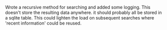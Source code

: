 Wrote a recursive method for searching and added some logging. This doesn't store the resulting data anywhere. it should probably all be stored in a sqlite table. This could lighten the load on subsequent searches where 'recent information' could be reused.
